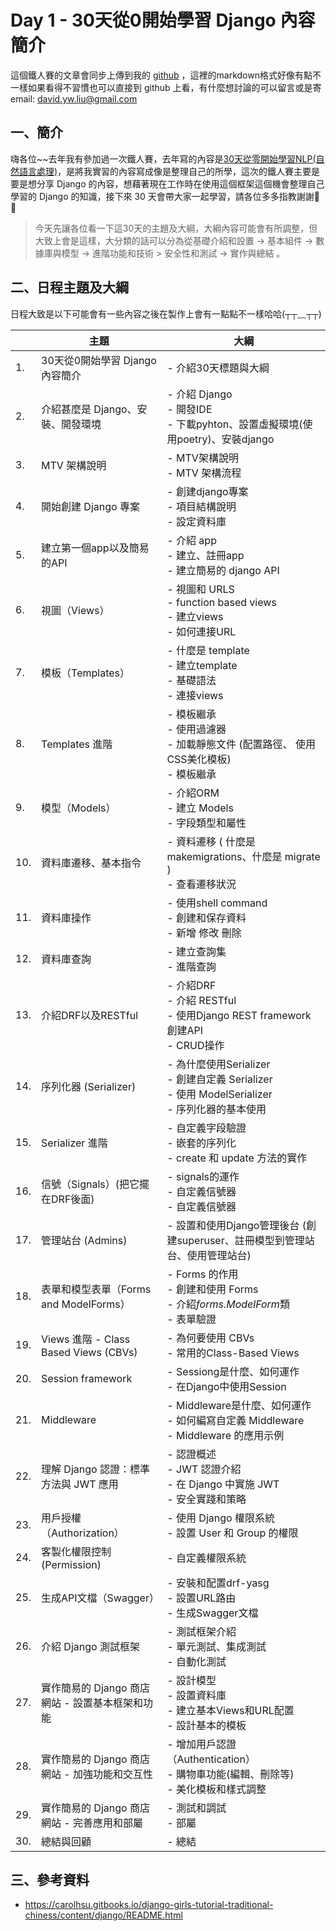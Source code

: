 # Day 1 - 30天從0開始學習 Django 內容簡介

這個鐵人賽的文章會同步上傳到我的 [github](https://github.com/David20001110/2024-iTome) ，這裡的markdown格式好像有點不一樣如果看得不習慣也可以直接到 github 上看，有什麼想討論的可以留言或是寄email: david.yw.liu@gmail.com

## 一、簡介
嗨各位~~去年我有參加過一次鐵人賽，去年寫的內容是[30天從零開始學習NLP(自然語言處理)](https://ithelp.ithome.com.tw/users/20160436/ironman/6761)，是將我實習的內容寫成像是整理自己的所學，這次的鐵人賽主要是要是想分享 Django 的內容，想藉著現在工作時在使用這個框架這個機會整理自己學習的 Django 的知識，接下來 30 天會帶大家一起學習，請各位多多指教謝謝🙏🙏

> 今天先讓各位看一下這30天的主題及大綱，大綱內容可能會有所調整，但大致上會是這樣，大分類的話可以分為從基礎介紹和設置 -> 基本組件 -> 數據庫與模型 -> 進階功能和技術 > 安全性和測試 -> 實作與總結 。

## 二、日程主題及大綱
日程大致是以下可能會有一些內容之後在製作上會有一點點不一樣哈哈(┬┬﹏┬┬)

|     | 主題                               | 大綱                                                                                 |
|-----|----------------------------------|------------------------------------------------------------------------------------|
| 1.  | 30天從0開始學習 Django 內容簡介            | - 介紹30天標題與大綱                                                                       
| 2.  | 介紹甚麼是 Django、安裝、開發環境             | - 介紹 Django <br> - 開發IDE <br> - 下載pyhton、設置虛擬環境(使用poetry)、安裝django                 |
| 3.  | MTV 架構說明                         | - MTV架構說明 <br> - MTV 架構流程                                                          |
| 4.  | 開始創建 Django 專案                   | - 創建django專案 <br> - 項目結構說明 <br> - 設定資料庫                                            |
| 5.  | 建立第一個app以及簡易的API                 | - 介紹 app <br>- 建立、註冊app <br>- 建立簡易的 django API                                     |
| 6.  | 視圖（Views）                        | - 視圖和 URLS <br> - function based views <br>- 建立views <br>- 如何連接URL                 |
| 7.  | 模板（Templates）                    | - 什麼是 template <br> - 建立template <br>- 基礎語法 <br>- 連接views                          |
| 8.  | Templates 進階                     | - 模板繼承 <br>- 使用過濾器 <br> - 加載靜態文件 (配置路徑、 使用CSS美化模板) <br>- 模板繼承                      |
| 9.  | 模型（Models）                       | - 介紹ORM <br>- 建立 Models <br>- 字段類型和屬性                                              |
| 10. | 資料庫遷移、基本指令                       | - 資料遷移 ( 什麼是 makemigrations、什麼是 migrate ) <br>- 查看遷移狀況                             |
| 11. | 資料庫操作                            | - 使用shell command <br>- 創建和保存資料 <br>- 新增 修改 刪除                                     |
| 12. | 資料庫查詢                            | - 建立查詢集 <br>- 進階查詢                                                                 |
| 13. | 介紹DRF以及RESTful                   | - 介紹DRF <br>- 介紹 RESTful <br>- 使用Django REST framework創建API <br>- CRUD操作           |
| 14. | 序列化器 (Serializer)                | - 為什麼使用Serializer <br> - 創建自定義 Serializer <br>- 使用 ModelSerializer <br>- 序列化器的基本使用 |
| 15. | Serializer 進階          | - 自定義字段驗證 <br>- 嵌套的序列化 <br> - create 和 update 方法的實作                                |
| 16. | 信號（Signals）(把它擺在DRF後面)           | - signals的運作 <br> - 自定義信號器 <br>- 自定義信號器                                            |
| 17. | 管理站台 (Admins)                    | - 設置和使用Django管理後台 (創建superuser、註冊模型到管理站台、使用管理站台)                                   |
| 18. | 表單和模型表單（Forms and ModelForms）    | - Forms 的作用 <br>- 創建和使用 Forms <br>- 介紹*forms.ModelForm*類 <br>- 表單驗證                |
| 19. | Views 進階 - Class Based Views (CBVs) | - 為何要使用 CBVs <br>- 常用的Class-Based Views                                            |
| 20. | Session framework                | - Sessiong是什麼、如何運作 <br>- 在Django中使用Session                                         |
| 21. | Middleware                       | - Middleware是什麼、如何運作 <br>- 如何編寫自定義 Middleware <br>- Middleware 的應用示例               |
| 22. | 理解 Django 認證：標準方法與 JWT 應用             | - 認證概述 <br>- JWT 認證介紹 <br>- 在 Django 中實施 JWT <br> - 安全實踐和策略                               |
| 23. | 用戶授權（Authorization）              | - 使用 Django 權限系統 <br>- 設置 User 和 Group 的權限                                         |
| 24. | 客製化權限控制 (Permission)             | - 自定義權限系統                                                                          |
| 25. | 生成API文檔（Swagger）                 | - 安裝和配置drf-yasg <br>- 設置URL路由 <br>- 生成Swagger文檔                                    |
| 26. | 介紹 Django 測試框架                   | -  測試框架介紹 <br>-  單元測試、集成測試 <br>-  自動化測試                                            |
| 27. | 實作簡易的 Django 商店網站 - 設置基本框架和功能    | - 設計模型<br>- 設置資料庫<br>- 建立基本Views和URL配置<br>- 設計基本的模板                                |
| 28. | 實作簡易的 Django 商店網站 - 加強功能和交互性     | - 增加用戶認證（Authentication）<br>- 購物車功能(編輯、刪除等)<br>- 美化模板和樣式調整                         |
| 29. | 實作簡易的 Django 商店網站 - 完善應用和部屬      | - 測試和調試<br>- 部屬                                                                    |
| 30. | 總結與回顧                            | - 總結                                                                               |

## 三、參考資料

- https://carolhsu.gitbooks.io/django-girls-tutorial-traditional-chiness/content/django/README.html